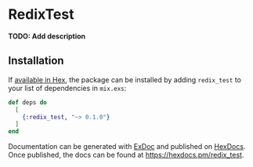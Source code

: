 # RedixTest

**TODO: Add description**

## Installation

If [available in Hex](https://hex.pm/docs/publish), the package can be installed
by adding `redix_test` to your list of dependencies in `mix.exs`:

```elixir
def deps do
  [
    {:redix_test, "~> 0.1.0"}
  ]
end
```

Documentation can be generated with [ExDoc](https://github.com/elixir-lang/ex_doc)
and published on [HexDocs](https://hexdocs.pm). Once published, the docs can
be found at <https://hexdocs.pm/redix_test>.

